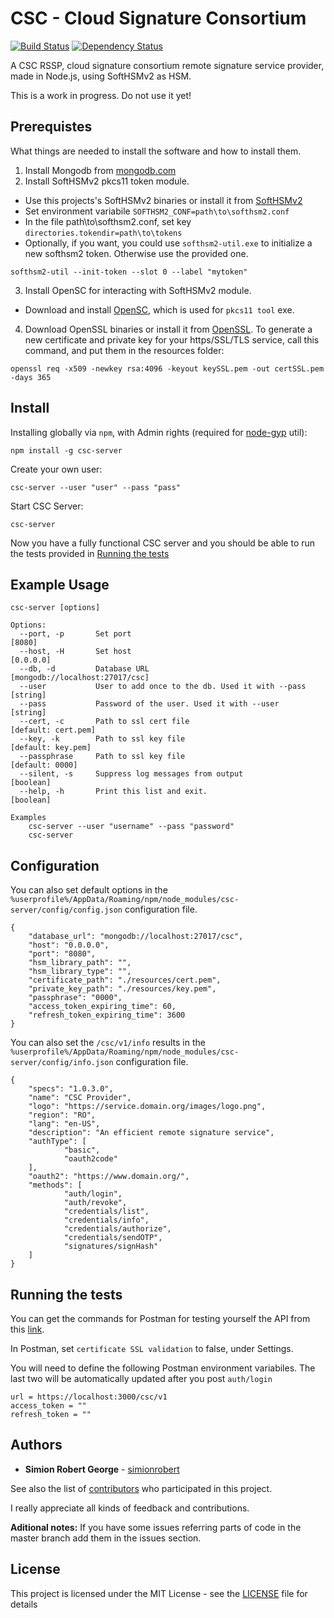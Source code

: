 # CSC - Cloud Signature Consortium

[![Build Status](https://travis-ci.org/simionrobert/cloud-signature-consortium.svg?branch=master)](https://travis-ci.org/simionrobert/cloud-signature-consortium.svg?branch=master) [![Dependency Status](https://david-dm.org/simionrobert/CSC-Framework/status.svg)](https://david-dm.org/simionrobert/CSC-Framework)

A CSC RSSP, cloud signature consortium remote signature service provider, made in Node.js, using SoftHSMv2 as HSM. 

This is a work in progress. Do not use it yet!

## Prerequistes
What things are needed to install the software and how to install them.

1. Install Mongodb from [mongodb.com](https://www.mongodb.com/download-center/community)
2. Install SoftHSMv2 pkcs11 token module.
- Use this projects's SoftHSMv2 binaries or install it from [SoftHSMv2](https://github.com/opendnssec/SoftHSMv2)
- Set environment variabile `SOFTHSM2_CONF=path\to\softhsm2.conf`
- In the file path\to\softhsm2.conf, set key `directories.tokendir=path\to\tokens` 
- Optionally, if you want, you could use `softhsm2-util.exe` to initialize a new softhsm2 token. Otherwise use the provided one.
```
softhsm2-util --init-token --slot 0 --label "mytoken"
```
3. Install OpenSC for interacting with SoftHSMv2 module.
- Download and install [OpenSC](https://github.com/OpenSC/OpenSC/releases), which is used for `pkcs11 tool` exe.
4. Download OpenSSL binaries or install it from [OpenSSL](https://github.com/openssl/openssl). 
To generate a new certificate and private key for your https/SSL/TLS service, call this command, and put them in the resources folder: 
```
openssl req -x509 -newkey rsa:4096 -keyout keySSL.pem -out certSSL.pem -days 365 
```

## Install
Installing globally via `npm`, with Admin rights (required for [node-gyp](https://github.com/nodejs/node-gyp) util):
```
npm install -g csc-server
```

Create your own user:
```
csc-server --user "user" --pass "pass"
```

Start CSC Server:
```
csc-server
```

Now you have a fully functional CSC server and you should be able to run the tests provided in [Running the tests](#running-the-tests)


## Example Usage
```
csc-server [options]

Options:
  --port, -p       Set port                                         [8080]
  --host, -H       Set host                                         [0.0.0.0]
  --db, -d         Database URL                                     [mongodb://localhost:27017/csc]
  --user           User to add once to the db. Used it with --pass  [string]
  --pass           Password of the user. Used it with --user        [string]
  --cert, -c       Path to ssl cert file                            [default: cert.pem]
  --key, -k        Path to ssl key file                             [default: key.pem]
  --passphrase     Path to ssl key file                             [default: 0000]
  --silent, -s     Suppress log messages from output                [boolean]
  --help, -h       Print this list and exit.                        [boolean]

Examples
    csc-server --user "username" --pass "password"
    csc-server
```


## Configuration 
You can also set default options in the `%userprofile%/AppData/Roaming/npm/node_modules/csc-server/config/config.json` configuration file.
```
{
    "database_url": "mongodb://localhost:27017/csc",
    "host": "0.0.0.0",
    "port": "8080",
    "hsm_library_path": "",
    "hsm_library_type": "",
    "certificate_path": "./resources/cert.pem",
    "private_key_path": "./resources/key.pem",
    "passphrase": "0000",
    "access_token_expiring_time": 60,
    "refresh_token_expiring_time": 3600
}
```

You can also set the `/csc/v1/info` results in the `%userprofile%/AppData/Roaming/npm/node_modules/csc-server/config/info.json` configuration file.
```
{
    "specs": "1.0.3.0",
    "name": "CSC Provider",
    "logo": "https://service.domain.org/images/logo.png",
    "region": "RO",
    "lang": "en-US",
    "description": "An efficient remote signature service",
    "authType": [
            "basic",
            "oauth2code"
    ],
    "oauth2": "https://www.domain.org/",
    "methods": [
            "auth/login",
            "auth/revoke",
            "credentials/list",
            "credentials/info",
            "credentials/authorize",
            "credentials/sendOTP",
            "signatures/signHash"
    ]
}
```


## Running the tests
You can get the commands for Postman for testing yourself the API from this [link](https://www.getpostman.com/collections/db7edf68afea5e5dec67).

In Postman, set `certificate SSL validation` to false, under Settings.

You will need to define the following Postman environment variabiles. The last two will be automatically updated after you post `auth/login`
```
url = https://localhost:3000/csc/v1
access_token = ""
refresh_token = ""
```

## Authors
* **Simion Robert George** - [simionrobert](https://github.com/simionrobert)

See also the list of [contributors](https://github.com/simionrobert/CSC-Framework/contributors) who participated in this project.

I really appreciate all kinds of feedback and contributions.

**Aditional notes:**
If you have some issues referring parts of code in the master branch add them in the issues section.


## License
This project is licensed under the MIT License - see the [LICENSE](LICENSE) file for details